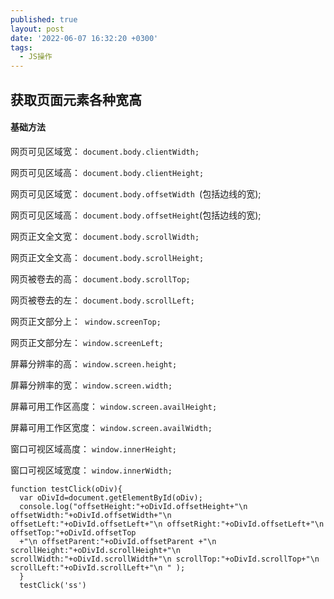```yaml
---
published: true
layout: post
date: '2022-06-07 16:32:20 +0300'
tags:
  - JS操作
---
```

## 获取页面元素各种宽高


#### 基础方法

网页可见区域宽： `document.body.clientWidth;`

网页可见区域高： `document.body.clientHeight;`

网页可见区域宽： `document.body.offsetWidth `(包括边线的宽);

网页可见区域高： `document.body.offsetHeight`(包括边线的宽);

网页正文全文宽： `document.body.scrollWidth;`

网页正文全文高： `document.body.scrollHeight;`

网页被卷去的高： `document.body.scrollTop;`

网页被卷去的左： `document.body.scrollLeft;`

网页正文部分上：` window.screenTop;`

网页正文部分左： `window.screenLeft;`

屏幕分辨率的高： `window.screen.height;`

屏幕分辨率的宽： `window.screen.width;`

屏幕可用工作区高度： `window.screen.availHeight;`

屏幕可用工作区宽度： `window.screen.availWidth;`

窗口可视区域高度： `window.innerHeight;`

窗口可视区域宽度： `window.innerWidth;`

```
function testClick(oDiv){ 
  var oDivId=document.getElementById(oDiv); 
  console.log("offsetHeight:"+oDivId.offsetHeight+"\n offsetWidth:"+oDivId.offsetWidth+"\n offsetLeft:"+oDivId.offsetLeft+"\n offsetRight:"+oDivId.offsetLeft+"\n offsetTop:"+oDivId.offsetTop 
  +"\n offsetParent:"+oDivId.offsetParent +"\n scrollHeight:"+oDivId.scrollHeight+"\n scrollWidth:"+oDivId.scrollWidth+"\n scrollTop:"+oDivId.scrollTop+"\n scrollLeft:"+oDivId.scrollLeft+"\n " ); 
  } 
  testClick('ss')
```
